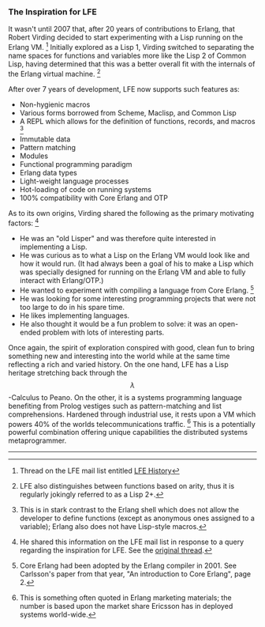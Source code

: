 ### The Inspiration for LFE

It wasn't until 2007 that, after 20 years of contributions to Erlang, that Robert Virding decided to start experimenting with a Lisp running on the Erlang VM. [^1] Initially explored as a Lisp 1, Virding switched to separating the name spaces for functions and variables more like the Lisp 2 of Common Lisp, having determined that this was a better overall fit with the internals of the Erlang virtual machine. [^2]

After over 7 years of development, LFE now supports such features as:

* Non-hygienic macros
* Various forms borrowed from Scheme, Maclisp, and Common Lisp
* A REPL which allows for the definition of functions, records, and macros [^3]
* Immutable data
* Pattern matching
* Modules
* Functional programming paradigm
* Erlang data types
* Light-weight language processes
* Hot-loading of code on running systems
* 100% compatibility with Core Erlang and OTP

As to its own origins, Virding shared the following as the primary motivating factors: [^4]

* He was an "old Lisper" and was therefore quite interested in implementing a Lisp.
* He was curious as to what a Lisp on the Erlang VM would look like and how it would run. (It had always been a goal of his to make a Lisp which was specially designed for running on the Erlang VM and able to fully interact with Erlang/OTP.)
* He wanted to experiment with compiling a language from Core Erlang. [^5]
* He was looking for some interesting programming projects that were not too large to do in his spare time.
* He likes implementing languages.
* He also thought it would be a fun problem to solve: it was an open-ended problem with lots of interesting parts.

Once again, the spirit of exploration conspired with good, clean fun to bring something new and interesting into the world while at the same time reflecting a rich and varied history. On the one hand, LFE has a Lisp heritage stretching back through the $$\lambda$$-Calculus to Peano. On the other, it is a systems programming language benefiting from Prolog vestiges such as pattern-matching and list comprehensions. Hardened through industrial use, it rests upon a VM which powers 40% of the worlds telecommunications traffic. [^6] This is a potentially powerful combination offering unique capabilities the distributed systems metaprogrammer.

----

[^1]: Thread on the LFE mail list entitled [LFE History](https://groups.google.com/d/msg/lisp-flavoured-erlang/XA5HeLbQQDk/TUHabZCHXB0J)

[^2]: LFE also distinguishes between functions based on arity, thus it is regularly jokingly referred to as a Lisp 2+.

[^3]: This is in stark contrast to the Erlang shell which does not allow the developer to define functions (except as anonymous ones assigned to a variable); Erlang also does not have Lisp-style macros.

[^4]: He shared this information on the LFE mail list in response to a query regarding the inspiration for LFE. See the [original thread](https://groups.google.com/d/msg/lisp-flavoured-erlang/XA5HeLbQQDk/TUHabZCHXB0J).

[^5]: Core Erlang had been adopted by the Erlang compiler in 2001. See Carlsson's paper from that year, "An introduction to Core Erlang", page 2.

[^6]: This is something often quoted in Erlang marketing materials; the number is based upon the market share Ericsson has in deployed systems world-wide.


